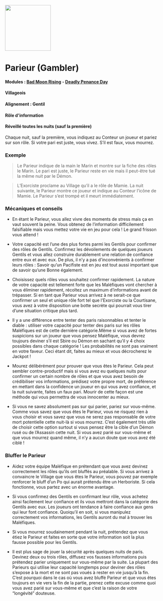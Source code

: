 <img src="https://github.com/brain-academy/wiki/blob/master/public/img/blood-on-the-clocktower/roles/gambler.png?raw=true" height="150"> 

# Parieur (Gambler)

#### Modules : [Bad Moon Rising](https://brain-academy.github.io/wiki/blood-on-the-clocktower/modules/bad-moon-rising) - [Deadly Penance Day](https://brain-academy.github.io/wiki/blood-on-the-clocktower/modules/deadly-penance-day)
#### Villageois
#### Alignement : Gentil
#### Rôle d'information
#### Réveillé toutes les nuits (sauf la première)

Chaque nuit, sauf la première, vous indiquez au Conteur un joueur et pariez sur son rôle.
Si votre pari est juste, vous vivez. S’il est faux, vous mourrez.


### Exemple 

> Le Parieur indique de la main le Marin et montre sur la fiche des rôles le Marin. Le pari est juste, le Parieur reste en vie mais il peut-être tué la même nuit par le Démon.

> L’Exorciste proclame au Village qu’il a le rôle de Mamie. La nuit suivante, le Parieur montre ce joueur et indique au Conteur l’icône de Mamie. Le Parieur s’est trompé et il meurt immédiatement.


### Mécaniques et conseils


- En étant le Parieur, vous allez vivre des moments de stress mais ça en vaut souvent la peine. Vous obtenez de l’information difficilement falsifiable mais vous mettez votre vie en jeu pour cela ! Le grand frisson vous attend ! 

- Votre capacité est l’une des plus fortes parmi les Gentils pour confirmer des rôles de Gentils. Confirmez les dévoilements de quelques joueurs Gentils et vous allez construire durablement une relation de confiance entre eux et avec eux. De plus, il n’y a pas d'inconvénients à confirmer leurs rôles : Savoir qu’un Pacifiste est en jeu est tout aussi important que de savoir qu’une Bonne également.

- Choisissez quels rôles vous souhaitez confirmer rapidement. La nature de votre capacité est tellement forte que les Maléfiques vont chercher à vous éliminer rapidement, récoltez un maximum d’informations avant de trépasser.
Si en tant que Parieur vous arrivez à ne serait-ce que confirmer un seul et unique rôle fort tel que l’Exorciste ou la Courtisane, vous avez à votre disposition une botte secrète qui pourrait vous tirer d’une situation critique plus tard.

- Il y a une différence entre tenter des paris raisonnables et tenter le diable : utiliser votre capacité pour tenter des paris sur les rôles Maléfiques est de cette dernière catégorie.Même si vous avez de fortes suspicions sur un joueur que vous pensez Maléfique, vous devrez toujours deviner s’il est Sbire ou Démon en sachant qu’il y 4 choix possibles dans chaque catégorie ! Les probabilités ne sont pas vraiment en votre faveur. Ceci étant dit, faites au mieux et vous décrocherez le Jackpot !

- Mourez délibérément pour prouver que vous êtes le Parieur. Cela peut sembler contre-productif mais si vous avez eu quelques nuits pour confirmer un certain nombre de rôles et que vous avez besoin de crédibiliser vos informations, prédisez votre propre mort, de préférence en mettant dans la confidence un joueur en qui vous avez confiance, et la nuit suivante, faites un faux pari. Mourir de cette façon est une méthode qui vous permettra de vous innocenter au mieux.

- Si vous ne savez absolument pas sur qui parier, pariez sur vous-même. Comme vous savez que vous êtes le Parieur, vous ne risquez rien à vous choisir et vous savez que vous ne serez pas responsable de votre mort potentielle cette nuit-là si vous mourrez.
C’est également très utile de choisir cette option surtout si vous pensez être la cible d’un Démon rusé ou de l’Assassin cette nuit. Si vous avez parié sur vous-même et que vous mourrez quand même, il n’y a aucun doute que vous avez été ciblé !


### Bluffer le Parieur


- Aidez votre équipe Maléfique en prétendant que vous avez devinez correctement les rôles qu’ils ont bluffés au préalable. Si vous arrivez à convaincre le Village que vous êtes le Parieur, vous pouvez par exemple renforcer le bluff d’un Po qui aurait prétendu être un Herboriste. Si cela fonctionne, vous partez avec un énorme avantage.

- Si vous confirmez des Gentils en confirmant leur rôle, vous achetez ainsi facilement leur confiance et ils vous mettront dans la catégorie des Gentils avec eux. Les joueurs ont tendance à faire confiance aux gens qui leur font confiance. Quoiqu’il en soit, si vous manipulez correctement vos informations, les Gentils auront du mal à trouver les Maléfiques.

- Si vous mourrez soudainement pendant la nuit, prétendez que vous étiez le Parieur et faites en sorte que votre information soit la plus fausse possible pour les Gentils.     

- Il est plus sage de jouer la sécurité après quelques nuits de paris. Devinez deux ou trois rôles, diffusez vos fausses informations puis prétendez parier uniquement sur vous-même par la suite. La plupart des Parieurs qui utilise leur capacité longtemps pour deviner des rôles s’expose à la mort et ne sont pas voués à rester en vie jusqu’à la fin. C’est pourquoi dans le cas où vous avez bluffé Parieur et que vous êtes toujours en vie vers la fin de la partie, prenez cette excuse comme quoi vous avez parié sur vous-même et que c’est la raison de votre “longévité” douteuse. 
